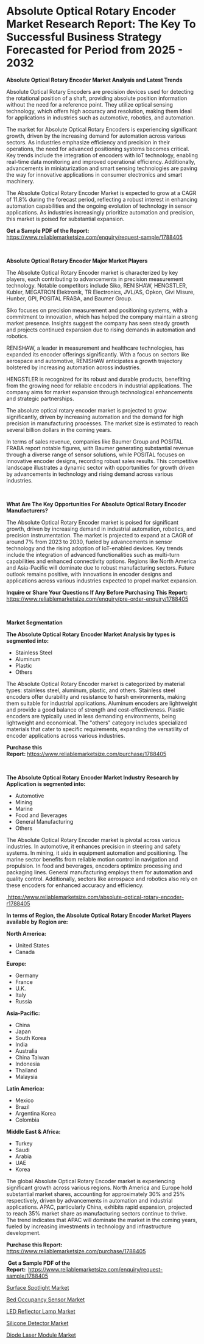 <p><h1>Absolute Optical Rotary Encoder Market Research Report: The Key To Successful Business Strategy Forecasted for Period from 2025 - 2032</h1></p><p><strong>Absolute Optical Rotary Encoder Market Analysis and Latest Trends</strong></p>
<p><p>Absolute Optical Rotary Encoders are precision devices used for detecting the rotational position of a shaft, providing absolute position information without the need for a reference point. They utilize optical sensing technology, which offers high accuracy and resolution, making them ideal for applications in industries such as automotive, robotics, and automation. </p><p>The market for Absolute Optical Rotary Encoders is experiencing significant growth, driven by the increasing demand for automation across various sectors. As industries emphasize efficiency and precision in their operations, the need for advanced positioning systems becomes critical. Key trends include the integration of encoders with IoT technology, enabling real-time data monitoring and improved operational efficiency. Additionally, advancements in miniaturization and smart sensing technologies are paving the way for innovative applications in consumer electronics and smart machinery.</p><p>The Absolute Optical Rotary Encoder Market is expected to grow at a CAGR of 11.8% during the forecast period, reflecting a robust interest in enhancing automation capabilities and the ongoing evolution of technology in sensor applications. As industries increasingly prioritize automation and precision, this market is poised for substantial expansion.</p></p>
<p><strong>Get a Sample PDF of the Report:&nbsp;</strong> <a href="https://www.reliablemarketsize.com/enquiry/request-sample/1788405?utm_campaign=1131&utm_medium=2&utm_source=Github&utm_content=ia&utm_term=06042025&utm_id=absolute-optical-rotary-encoder">https://www.reliablemarketsize.com/enquiry/request-sample/1788405</a></p>
<p>&nbsp;</p>
<p><strong>Absolute Optical Rotary Encoder Major Market Players</strong></p>
<p><p>The Absolute Optical Rotary Encoder market is characterized by key players, each contributing to advancements in precision measurement technology. Notable competitors include Siko, RENISHAW, HENGSTLER, Kubler, MEGATRON Elektronik, TR Electronics, JVL/AS, Opkon, Givi Misure, Hunber, GPI, POSITAL FRABA, and Baumer Group.</p><p>Siko focuses on precision measurement and positioning systems, with a commitment to innovation, which has helped the company maintain a strong market presence. Insights suggest the company has seen steady growth and projects continued expansion due to rising demands in automation and robotics.</p><p>RENISHAW, a leader in measurement and healthcare technologies, has expanded its encoder offerings significantly. With a focus on sectors like aerospace and automotive, RENISHAW anticipates a growth trajectory bolstered by increasing automation across industries.</p><p>HENGSTLER is recognized for its robust and durable products, benefiting from the growing need for reliable encoders in industrial applications. The company aims for market expansion through technological enhancements and strategic partnerships.</p><p>The absolute optical rotary encoder market is projected to grow significantly, driven by increasing automation and the demand for high precision in manufacturing processes. The market size is estimated to reach several billion dollars in the coming years. </p><p>In terms of sales revenue, companies like Baumer Group and POSITAL FRABA report notable figures, with Baumer generating substantial revenue through a diverse range of sensor solutions, while POSITAL focuses on innovative encoder designs, recording robust sales results. This competitive landscape illustrates a dynamic sector with opportunities for growth driven by advancements in technology and rising demand across various industries.</p></p>
<p>&nbsp;</p>
<p><strong>What Are The Key Opportunities For Absolute Optical Rotary Encoder Manufacturers?</strong></p>
<p><p>The Absolute Optical Rotary Encoder market is poised for significant growth, driven by increasing demand in industrial automation, robotics, and precision instrumentation. The market is projected to expand at a CAGR of around 7% from 2023 to 2030, fueled by advancements in sensor technology and the rising adoption of IoT-enabled devices. Key trends include the integration of advanced functionalities such as multi-turn capabilities and enhanced connectivity options. Regions like North America and Asia-Pacific will dominate due to robust manufacturing sectors. Future outlook remains positive, with innovations in encoder designs and applications across various industries expected to propel market expansion.</p></p>
<p><strong>Inquire or Share Your Questions If Any Before Purchasing This Report:</strong> <a href="https://www.reliablemarketsize.com/enquiry/pre-order-enquiry/1788405?utm_campaign=1131&utm_medium=2&utm_source=Github&utm_content=ia&utm_term=06042025&utm_id=absolute-optical-rotary-encoder">https://www.reliablemarketsize.com/enquiry/pre-order-enquiry/1788405</a></p>
<p>&nbsp;</p>
<p><strong>Market Segmentation</strong></p>
<p><strong>The Absolute Optical Rotary Encoder Market Analysis by types is segmented into:</strong></p>
<p><ul><li>Stainless Steel</li><li>Aluminum</li><li>Plastic</li><li>Others</li></ul></p>
<p><p>The Absolute Optical Rotary Encoder market is categorized by material types: stainless steel, aluminum, plastic, and others. Stainless steel encoders offer durability and resistance to harsh environments, making them suitable for industrial applications. Aluminum encoders are lightweight and provide a good balance of strength and cost-effectiveness. Plastic encoders are typically used in less demanding environments, being lightweight and economical. The "others" category includes specialized materials that cater to specific requirements, expanding the versatility of encoder applications across various industries.</p></p>
<p><strong>Purchase this Report:&nbsp;</strong><a href="https://www.reliablemarketsize.com/purchase/1788405?utm_campaign=1131&utm_medium=2&utm_source=Github&utm_content=ia&utm_term=06042025&utm_id=absolute-optical-rotary-encoder">https://www.reliablemarketsize.com/purchase/1788405</a></p>
<p>&nbsp;</p>
<p><strong>The Absolute Optical Rotary Encoder Market Industry Research by Application is segmented into:</strong></p>
<p><ul><li>Automotive</li><li>Mining</li><li>Marine</li><li>Food and Beverages</li><li>General Manufacturing</li><li>Others</li></ul></p>
<p><p>The Absolute Optical Rotary Encoder market is pivotal across various industries. In automotive, it enhances precision in steering and safety systems. In mining, it aids in equipment automation and positioning. The marine sector benefits from reliable motion control in navigation and propulsion. In food and beverages, encoders optimize processing and packaging lines. General manufacturing employs them for automation and quality control. Additionally, sectors like aerospace and robotics also rely on these encoders for enhanced accuracy and efficiency.</p></p>
<p><a href="https://www.reliablemarketsize.com/absolute-optical-rotary-encoder-r1788405?utm_campaign=1131&utm_medium=2&utm_source=Github&utm_content=ia&utm_term=06042025&utm_id=absolute-optical-rotary-encoder">&nbsp;https://www.reliablemarketsize.com/absolute-optical-rotary-encoder-r1788405</a></p>
<p><strong>In terms of Region, the Absolute Optical Rotary Encoder Market Players available by Region are:</strong></p>
<p>
    <p> <strong> North America: </strong>
        <ul>
            <li>United States</li>
            <li>Canada</li>
        </ul>
        </p> 
    <p> <strong> Europe: </strong>
        <ul>
            <li>Germany</li>
            <li>France</li>
            <li>U.K.</li>
            <li>Italy</li>
            <li>Russia</li>
        </ul>
        </p> 
    <p> <strong> Asia-Pacific: </strong>
        <ul>
            <li>China</li>
            <li>Japan</li>
            <li>South Korea</li>
            <li>India</li>
            <li>Australia</li>
            <li>China Taiwan</li>
            <li>Indonesia</li>
            <li>Thailand</li>
            <li>Malaysia</li>
        </ul>
        </p> 
    <p> <strong> Latin America: </strong>
        <ul>
            <li>Mexico</li>
            <li>Brazil</li>
            <li>Argentina Korea</li>
            <li>Colombia</li>
        </ul>
        </p> 
    <p> <strong> Middle East & Africa: </strong>
        <ul>
            <li>Turkey</li>
            <li>Saudi</li>
            <li>Arabia</li>
            <li>UAE</li>
            <li>Korea</li>
        </ul>
    </p>
    </p>
<p><p>The global Absolute Optical Rotary Encoder market is experiencing significant growth across various regions. North America and Europe hold substantial market shares, accounting for approximately 30% and 25% respectively, driven by advancements in automation and industrial applications. APAC, particularly China, exhibits rapid expansion, projected to reach 35% market share as manufacturing sectors continue to thrive. The trend indicates that APAC will dominate the market in the coming years, fueled by increasing investments in technology and infrastructure development.</p></p>
<p><strong>Purchase this Report: </strong><a href="https://www.reliablemarketsize.com/purchase/1788405?utm_campaign=1131&utm_medium=2&utm_source=Github&utm_content=ia&utm_term=06042025&utm_id=absolute-optical-rotary-encoder">https://www.reliablemarketsize.com/purchase/1788405</a></p>
<p>&nbsp;<strong>Get a Sample PDF of the Report:&nbsp;&nbsp;</strong><a href="https://www.reliablemarketsize.com/enquiry/request-sample/1788405?utm_campaign=1131&utm_medium=2&utm_source=Github&utm_content=ia&utm_term=06042025&utm_id=absolute-optical-rotary-encoder">https://www.reliablemarketsize.com/enquiry/request-sample/1788405</a></p>
<p><strong></strong></p>
<p><p><a href="https://github.com/sphaabrose/Market-Research-Report-List-1/blob/main/surface-spotlight-market.md?utm_campaign=1131&utm_medium=2&utm_source=Github&utm_content=ia&utm_term=06042025&utm_id=absolute-optical-rotary-encoder">Surface Spotlight Market</a></p><p><a href="https://github.com/etapaqanee/Market-Research-Report-List-1/blob/main/bed-occupancy-sensor-market.md?utm_campaign=1131&utm_medium=2&utm_source=Github&utm_content=ia&utm_term=06042025&utm_id=absolute-optical-rotary-encoder">Bed Occupancy Sensor Market</a></p><p><a href="https://github.com/leptouwrites/Market-Research-Report-List-1/blob/main/led-reflector-lamp-market.md?utm_campaign=1131&utm_medium=2&utm_source=Github&utm_content=ia&utm_term=06042025&utm_id=absolute-optical-rotary-encoder">LED Reflector Lamp Market</a></p><p><a href="https://github.com/bhatttutty2p/Market-Research-Report-List-1/blob/main/silicone-detector-market.md?utm_campaign=1131&utm_medium=2&utm_source=Github&utm_content=ia&utm_term=06042025&utm_id=absolute-optical-rotary-encoder">Silicone Detector Market</a></p><p><a href="https://github.com/colloerrinbp/Market-Research-Report-List-1/blob/main/diode-laser-module-market.md?utm_campaign=1131&utm_medium=2&utm_source=Github&utm_content=ia&utm_term=06042025&utm_id=absolute-optical-rotary-encoder">Diode Laser Module Market</a></p></p>